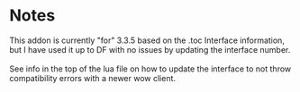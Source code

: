 # Notes

This addon is currently "for" 3.3.5 based on the .toc Interface information, but I have used it up to DF with no issues by updating the interface number.<br><br>
See info in the top of the lua file on how to update the interface to not throw compatibility errors with a newer wow client.
